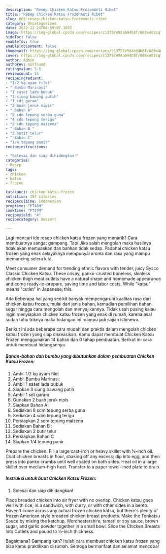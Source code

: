 ```yaml
---
description: "Resep Chicken Katsu FrozenAnti Ribet"
title: "Resep Chicken Katsu FrozenAnti Ribet"
slug: 869-resep-chicken-katsu-frozenanti-ribet
category: Uncategorized
date: 2022-11-24T04:59:07.169Z
image: https://img-global.cpcdn.com/recipes/c13757e98ab94b8f/680x482cq70/chicken-katsu-frozen-foto-resep-utama.jpg
hideToc: false
enableToc: true
enableTocContent: false
thumbnail: https://img-global.cpcdn.com/recipes/c13757e98ab94b8f/680x482cq70/chicken-katsu-frozen-foto-resep-utama.jpg
cover: https://img-global.cpcdn.com/recipes/c13757e98ab94b8f/680x482cq70/chicken-katsu-frozen-foto-resep-utama.jpg
author: Admin
authorAv: notfound
ratingvalue: 3.6
reviewcount: 15
recipeingredient:
- "1/2 kg ayam filet"
- " Bumbu Marinasi"
- "1 saset lada bubuk"
- "3 siung bawang putih"
- "1 sdt garam"
- "2 buah jeruk nipis"
- " Bahan A"
- "8 sdm tepung serba guna"
- "4 sdm tepung terigu"
- "2 sdm tepung maizena"
- " Bahan B "
- "2 butir telur"
- " Bahan C"
- "1/4 tepung panir"
recipeinstructions:

- "Selesai dan siap dihidangkan!"
categories:
- Resep
tags:
- chicken
- katsu
- frozen

katakunci: chicken katsu frozen 
nutrition: 157 calories
recipecuisine: Indonesian
preptime: "PT40M"
cooktime: "PT39M"
recipeyield: "4"
recipecategory: Dessert

---
```



Lagi mencari ide resep chicken katsu frozen yang menarik? Cara membuatnya sangat gampang. Tapi Jika salah mengolah maka hasilnya tidak akan memuaskan dan bahkan tidak sedap. Padahal chicken katsu frozen yang enak selayaknya mempunyai aroma dan rasa yang mampu memancing selera kita.


Meet consumer demand for trending ethnic flavors with tender, juicy Sysco Classic Chicken Katsu. These crispy, panko-crusted boneless, skinless chicken thigh meat cutlets have a natural shape and homemade appearance and come ready-to-prepare, saving time and labor costs. While &#34;katsu&#34; means &#34;cutlet&#34; in Japanese, this.

Ada beberapa hal yang sedikit banyak mempengaruhi kualitas rasa dari chicken katsu frozen, mulai dari jenis bahan, kemudian pemilihan bahan segar hingga cara mengolah dan menyajikannya. Tidak usah pusing kalau ingin menyiapkan chicken katsu frozen yang enak di rumah, karena asal sudah tahu triknya maka hidangan ini mampu jadi sajian istimewa.


Berikut ini ada beberapa cara mudah dan praktis dalam mengolah chicken katsu frozen yang siap dikreasikan. Kamu dapat membuat Chicken Katsu Frozen menggunakan 14 bahan dan 0 tahap pembuatan. Berikut ini cara untuk membuat hidangannya.

<!--inarticleads1-->

##### Bahan-bahan dan bumbu yang dibutuhkan dalam pembuatan Chicken Katsu Frozen:

1. Ambil 1/2 kg ayam filet
1. Ambil  Bumbu Marinasi:
1. Ambil 1 saset lada bubuk
1. Siapkan 3 siung bawang putih
1. Ambil 1 sdt garam
1. Gunakan 2 buah jeruk nipis
1. Siapkan  Bahan A:
1. Sediakan 8 sdm tepung serba guna
1. Sediakan 4 sdm tepung terigu
1. Persiapkan 2 sdm tepung maizena
1. Sediakan  Bahan B :
1. Sediakan 2 butir telur
1. Persiapkan  Bahan C
1. Siapkan 1/4 tepung panir


Prepare the chicken: Fill a large cast-iron or heavy skillet with ⅓-inch oil. Coat chicken breasts in flour, shaking off any excess; dip into egg, and then press into panko crumbs until well coated on both sides. Heat oil in a large skillet over medium-high heat. Transfer to a paper towel-lined plate to drain. 

<!--inarticleads2-->

##### Instruksi untuk buat Chicken Katsu Frozen:


1. Selesai dan siap dihidangkan!

Place breaded chicken into air fryer with no overlap. Chicken katsu goes well with rice, in a sandwich, with curry, or with other sides in a bento. Haven&#39;t come across any actual frozen chicken katsu, but there&#39;s plenty of frozen American style breaded chicken breast products. Make the Tonkatsu Sauce by mixing the ketchup, Worchestershire, tamari or soy sauce, brown sugar, and garlic powder together in a small bowl. Slice the Chicken Breasts Into Cutlets and pound to ½-inch thickness. 

Bagaimana? Gampang kan? Itulah cara membuat chicken katsu frozen yang bisa kamu praktikkan di rumah. Semoga bermanfaat dan selamat mencoba!
